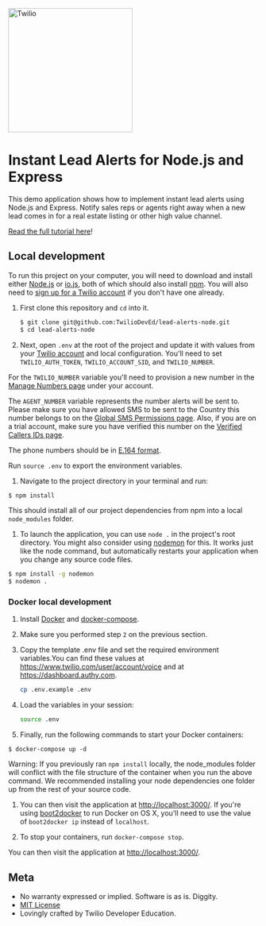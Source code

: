 <a href="https://www.twilio.com">
  <img src="https://static0.twilio.com/marketing/bundles/marketing/img/logos/wordmark-red.svg" alt="Twilio" width="250" />
</a>

# Instant Lead Alerts for Node.js and Express

This demo application shows how to implement instant lead alerts using Node.js and Express. Notify sales reps or agents right away when a new lead comes in for a real estate listing or other high value channel.

[Read the full tutorial here](https://www.twilio.com/docs/tutorials/walkthrough/lead-alerts/node/express)!


## Local development

To run this project on your computer, you will need to download and install either [Node.js](http://nodejs.org/) or [io.js](https://iojs.org/en/index.html), both of which should also install [npm](https://www.npmjs.com/). You will also need to [sign up for a Twilio account](https://www.twilio.com/try-twilio) if you don't have one already.

1. First clone this repository and `cd` into it.

   ```bash
   $ git clone git@github.com:TwilioDevEd/lead-alerts-node.git
   $ cd lead-alerts-node
   ```

1. Next, open `.env` at the root of the project and update it with
  values from your
  [Twilio account](https://www.twilio.com/console)
  and local configuration. You'll need to set
  `TWILIO_AUTH_TOKEN`, `TWILIO_ACCOUNT_SID`, and `TWILIO_NUMBER`.

  For the `TWILIO_NUMBER` variable you'll need to provision a new number
  in the
  [Manage Numbers page](https://www.twilio.com/user/account/phone-numbers/incoming)
  under your account.

  The `AGENT_NUMBER` variable represents the number alerts will be sent to. Please make sure you have allowed SMS to be sent to the Country this number belongs to on the [Global SMS Permissions page](https://www.twilio.com/console/sms/settings/geo-permissions). Also, if you are on a trial account, make sure you have verified this number on the [Verified Callers IDs page](https://www.twilio.com/console/phone-numbers/verified).

  The phone numbers should be in
  [E.164 format](https://www.twilio.com/help/faq/phone-numbers/how-do-i-format-phone-numbers-to-work-internationally).

  Run `source .env` to export the environment variables.

1. Navigate to the project directory in your terminal and run:

  ```bash
  $ npm install
  ```

  This should install all of our project dependencies from npm into a local `node_modules` folder.

1. To launch the application, you can use `node .` in the project's root directory. You might also consider using [nodemon](https://github.com/remy/nodemon) for this. It works just like the node command, but automatically restarts your application when you change any source code files.

  ```bash
  $ npm install -g nodemon
  $ nodemon .
  ```

### Docker local development

1. Install [Docker](https://www.docker.com/) and [docker-compose](https://docs.docker.com/compose/install/).

1. Make sure you performed step `2` on the previous section.

1. Copy the template .env file and set the required environment variables.You
   can find these values at https://www.twilio.com/user/account/voice and at
   https://dashboard.authy.com.

    ```bash
    cp .env.example .env
    ```
1. Load the variables in your session:

    ```bash
    source .env
    ```
1. Finally, run the following commands to start your Docker containers:

  ```
  $ docker-compose up -d
  ```

  Warning: If you previously ran  ```npm install``` locally, the node_modules folder will conflict with the file structure of the container when you run the above command.
  We recommended installing your node dependencies one folder up from the rest of your source code.

1. You can then visit the application at [http://localhost:3000/](http://localhost:3000/). If you're using [boot2docker](https://docs.docker.com/installation/mac/) to run Docker on OS X, you'll need to use the value of `boot2docker ip` instead of `localhost`.

1. To stop your containers, run `docker-compose stop`.

You can then visit the application at [http://localhost:3000/](http://localhost:3000/).

## Meta

* No warranty expressed or implied. Software is as is. Diggity.
* [MIT License](http://www.opensource.org/licenses/mit-license.html)
* Lovingly crafted by Twilio Developer Education.
